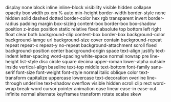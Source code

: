 display
none
block
inline
inline-block
visibility
visible
hidden
collapse
opacity
box
width
px
em
%
auto
min-height
border-width
border-style
none
hidden
solid
dashed
dotted
border-color
hex
rgb
transparent
invert
border-radius
padding
margin
box-sizing
content-box
border-box
box-shadow
position
z-index
position
static
relative
fixed
absolute
top
bottom
left
right
float
clear
both
background-clip
content-box
border-box
background-color
background-iamge
url
background-size
cover
contain
background-repeat
repeat
repeat-x
repeat-y
no-repeat
background-attachment
scroll
fixed
background-position
center
background-origin
space
text-align
justify
text-indent
letter-spacing
word-spacing
white-space
normal
nowrap
pre
line-height
list-style
disc
circle
square
decima
upper-roman
lower-alpha
outside
inside
vertical-align
baseline
text-top
middle
text-bottom
font-family
sans-serif
font-size
font-weight
font-style
normal
italic
oblique
color
text-transform
capitalize
uppercase
lowercase
text-decoration
overline
line-through
underline
text-shadow
overflow
visible
hidden
scroll
clip
rect
word-wrap
break-word
cursor
pointer
animation
ease
linear
ease-in
ease-out
infinite
normal
alternate
keyframes
transform
rotate
scalse
skew

